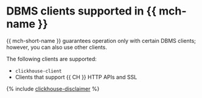 # DBMS clients supported in {{ mch-name }}

{{ mch-short-name }} guarantees operation only with certain DBMS clients; however, you can also use other clients.

The following clients are supported:

- `clickhouse-client`
- Clients that support {{ CH }} HTTP APIs and SSL

{% include [clickhouse-disclaimer](../../_includes/clickhouse-disclaimer.md) %}
